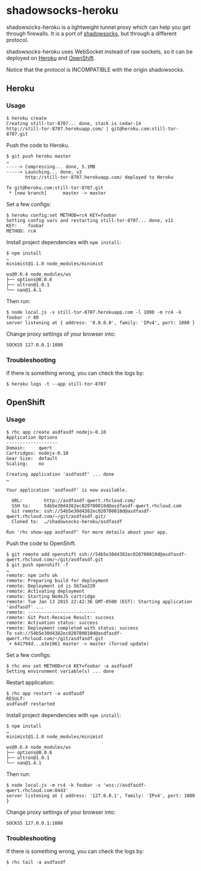 shadowsocks-heroku
==================

shadowsocks-heroku is a lightweight tunnel proxy which can help you get through firewalls. It is a port of [shadowsocks](https://github.com/clowwindy/shadowsocks), but through a different protocol.

shadowsocks-heroku uses WebSocket instead of raw sockets, so it can be deployed on [Heroku](https://www.heroku.com/) and [OpenShift](https://www.openshift.com/).

Notice that the protocol is INCOMPATIBLE with the origin shadowsocks.

Heroku
------

### Usage

```
$ heroku create
Creating still-tor-8707... done, stack is cedar-14
http://still-tor-8707.herokuapp.com/ | git@heroku.com:still-tor-8707.git
```

Push the code to Heroku.

```
$ git push heroku master
…
-----> Compressing... done, 5.1MB
-----> Launching... done, v3
       http://still-tor-8707.herokuapp.com/ deployed to Heroku

To git@heroku.com:still-tor-8707.git
 * [new branch]      master -> master
```

Set a few configs:

```
$ heroku config:set METHOD=rc4 KEY=foobar
Setting config vars and restarting still-tor-8707... done, v11
KEY:    foobar
METHOD: rc4
```

Install project dependencies with `npm install`:

```
$ npm install
…
minimist@1.1.0 node_modules/minimist

ws@0.6.4 node_modules/ws
├── options@0.0.6
├── ultron@1.0.1
└── nan@1.4.1
```

Then run:

```
$ node local.js -s still-tor-8707.herokuapp.com -l 1080 -m rc4 -k foobar -r 80
server listening at { address: '0.0.0.0', family: 'IPv4', port: 1080 }
```

Change proxy settings of your browser into:

```
SOCKS5 127.0.0.1:1080
```

### Troubleshooting

If there is something wrong, you can check the logs by:

```
$ heroku logs -t --app still-tor-8707
```

OpenShift
---------

### Usage

```
$ rhc app create asdfasdf nodejs-0.10
Application Options
-------------------
Domain:     qwert
Cartridges: nodejs-0.10
Gear Size:  default
Scaling:    no

Creating application 'asdfasdf' ... done
…

Your application 'asdfasdf' is now available.

  URL:        http://asdfasdf-qwert.rhcloud.com/
  SSH to:     54b5e30d4382ec020700010d@asdfasdf-qwert.rhcloud.com
  Git remote: ssh://54b5e30d4382ec020700010d@asdfasdf-qwert.rhcloud.com/~/git/asdfasdf.git/
  Cloned to:  …/shadowsocks-heroku/asdfasdf

Run 'rhc show-app asdfasdf' for more details about your app.
```

Push the code to OpenShift.

```
$ git remote add openshift ssh://54b5e30d4382ec020700010d@asdfasdf-qwert.rhcloud.com/~/git/asdfasdf.git
$ git push openshift -f
…
remote: npm info ok
remote: Preparing build for deployment
remote: Deployment id is 5b7aa220
remote: Activating deployment
remote: Starting NodeJS cartridge
remote: Tue Jan 13 2015 22:42:36 GMT-0500 (EST): Starting application 'asdfasdf' ...
remote: -------------------------
remote: Git Post-Receive Result: success
remote: Activation status: success
remote: Deployment completed with status: success
To ssh://54b5e30d4382ec020700010d@asdfasdf-qwert.rhcloud.com/~/git/asdfasdf.git
 + 641794d...a3e1061 master -> master (forced update)
```

Set a few configs:

```
$ rhc env set METHOD=rc4 KEY=foobar -a asdfasdf
Setting environment variable(s) ... done
```

Restart application:

```
$ rhc app restart -a asdfasdf
RESULT:
asdfasdf restarted
```

Install project dependencies with `npm install`:

```
$ npm install
…
minimist@1.1.0 node_modules/minimist

ws@0.6.4 node_modules/ws
├── options@0.0.6
├── ultron@1.0.1
└── nan@1.4.1
```

Then run:

```
$ node local.js -m rc4 -k foobar -s 'wss://asdfasdf-qwert.rhcloud.com:8443'
server listening at { address: '127.0.0.1', family: 'IPv4', port: 1080 }
```

Change proxy settings of your browser into:

```
SOCKS5 127.0.0.1:1080
```

### Troubleshooting

If there is something wrong, you can check the logs by:

```
$ rhc tail -a asdfasdf
```
